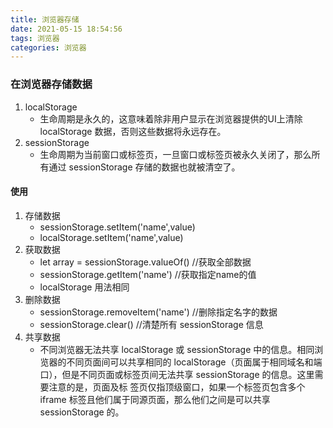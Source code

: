```yaml
---
title: 浏览器存储
date: 2021-05-15 18:54:56
tags: 浏览器
categories: 浏览器
---
```

### 在浏览器存储数据
1. localStorage
    - 生命周期是永久的，这意味着除非用户显示在浏览器提供的UI上清除 localStorage 数据，否则这些数据将永远存在。
2. sessionStorage
    - 生命周期为当前窗口或标签页，一旦窗口或标签页被永久关闭了，那么所有通过 sessionStorage 存储的数据也就被清空了。
#### 使用
1. 存储数据
    - sessionStorage.setItem('name',value)
    - localStorage.setItem('name',value)
2. 获取数据
    - let array = sessionStorage.valueOf() //获取全部数据
    - sessionStorage.getItem('name') //获取指定name的值
    - localStorage 用法相同
3. 删除数据
    - sessionStorage.removeItem('name') //删除指定名字的数据
    - sessionStorage.clear() //清楚所有 sessionStorage 信息
4. 共享数据
    - 不同浏览器无法共享 localStorage 或 sessionStorage 中的信息。相同浏览器的不同页面间可以共享相同的 localStorage（页面属于相同域名和端口），但是不同页面或标签页间无法共享 sessionStorage 的信息。这里需要注意的是，页面及标 签页仅指顶级窗口，如果一个标签页包含多个 iframe 标签且他们属于同源页面，那么他们之间是可以共享 sessionStorage 的。